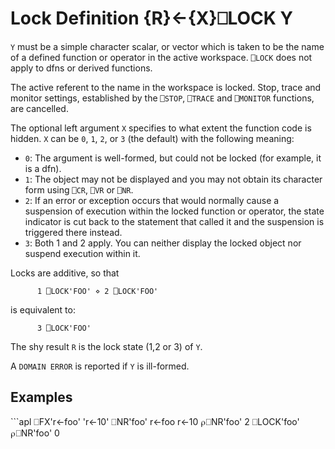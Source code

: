 <!-- Hidden search keywords -->
<div style="display: none;">
  ⎕LOCK LOCK
</div>






<h1 class="heading"><span class="name">Lock Definition</span> <span class="command">{R}←{X}⎕LOCK Y</span></h1>



`Y` must be a simple character scalar, or vector which is taken to be the name of a defined function or operator in the active workspace. `⎕LOCK` does not apply to dfns or derived functions.


The active referent to the name in the workspace is locked.  Stop, trace and monitor settings, established by the `⎕STOP`, `⎕TRACE` and `⎕MONITOR` functions, are cancelled.


The optional left argument `X` specifies to what extent the function code is hidden. `X` can be `0`, `1`, `2`, or `3` (the default) with the following meaning:

- `0`: The argument is well-formed, but could not be locked (for example, it is a dfn).
- `1`: The object may not be displayed and you may not obtain its character form using `⎕CR`, `⎕VR` or `⎕NR`.
- `2`: If an error or exception occurs that would normally cause a suspension of execution within the locked function or operator, the state indicator is cut back to the statement that called it and the suspension is triggered there instead.
- `3`: Both 1 and 2 apply. You can neither display the locked object nor suspend execution within it.




Locks are additive, so that
```apl
      1 ⎕LOCK'FOO' ⋄ 2 ⎕LOCK'FOO'     
```


is equivalent to:
```apl
      3 ⎕LOCK'FOO' 
```


The shy result `R` is the lock state (1,2 or 3) of `Y`.


A `DOMAIN ERROR` is reported if `Y` is ill-formed.


<h2 class="example">Examples</h2>
```apl
      ⎕FX'r←foo' 'r←10'
      ⎕NR'foo'  
  r←foo r←10
      ⍴⎕NR'foo'
2
      ⎕LOCK'foo'
      ⍴⎕NR'foo'
0

```


